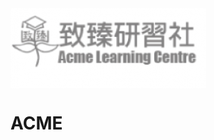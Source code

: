 <secction>
<img src="logo/8D3C961C-A464-4076-8F99-F14F56469212.png" align="middle">  
<p align="Centre"><h1>ACME</h1></p>
<section/>
